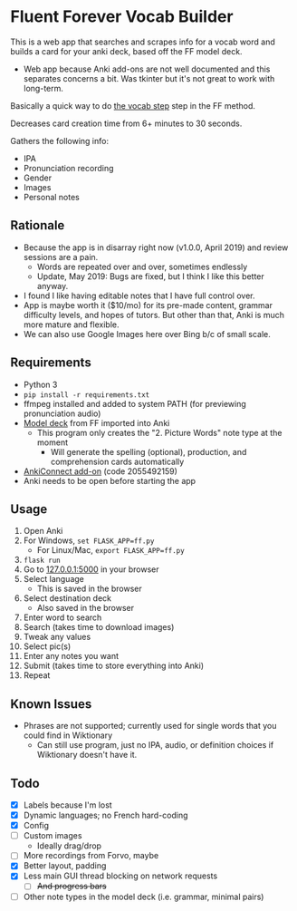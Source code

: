 # Fluent Forever Vocab Builder

This is a web app that searches and scrapes info for a vocab word and builds a card for your anki deck, based off the FF model deck.
- Web app because Anki add-ons are not well documented and this separates concerns a bit. Was tkinter but it's not great to work with long-term.

Basically a quick way to do [the vocab step](https://blog.fluent-forever.com/simple-word-flashcards/) step in the FF method.

Decreases card creation time from 6+ minutes to 30 seconds.

Gathers the following info:
- IPA
- Pronunciation recording
- Gender
- Images
- Personal notes

## Rationale

- Because the app is in disarray right now (v1.0.0, April 2019) and review sessions are a pain.
    - Words are repeated over and over, sometimes endlessly
    - Update, May 2019: Bugs are fixed, but I think I like this better anyway.
- I found I like having editable notes that I have full control over.
- App is maybe worth it ($10/mo) for its pre-made content, grammar difficulty levels, and hopes of tutors. But other than that, Anki is much more mature and flexible. 
- We can also use Google Images here over Bing b/c of small scale.

## Requirements

- Python 3
- `pip install -r requirements.txt`
- ffmpeg installed and added to system PATH (for previewing pronunciation audio)
- [Model deck](http://www.fluent-forever.com/wp-content/uploads/2014/05/Model-Deck-May-2014.apkg) from FF imported into Anki
  - This program only creates the "2. Picture Words" note type at the moment
    - Will generate the spelling (optional), production, and comprehension cards automatically
- [AnkiConnect add-on](https://foosoft.net/projects/anki-connect/) (code 2055492159)
- Anki needs to be open before starting the app


## Usage

1. Open Anki
1. For Windows, `set FLASK_APP=ff.py`
    - For Linux/Mac, `export FLASK_APP=ff.py`
1. `flask run`
1. Go to [127.0.0.1:5000](127.0.0.1:5000) in your browser
1. Select language
   - This is saved in the browser
1. Select destination deck
   - Also saved in the browser
1. Enter word to search
1. Search (takes time to download images)
1. Tweak any values
1. Select pic(s)
1. Enter any notes you want
1. Submit (takes time to store everything into Anki)
1. Repeat

## Known Issues

- Phrases are not supported; currently used for single words that you could find in Wiktionary
  - Can still use program, just no IPA, audio, or definition choices if Wiktionary doesn't have it.

## Todo

- [x] Labels because I'm lost
- [x] Dynamic languages; no French hard-coding
- [x] Config
- [ ] Custom images
  - Ideally drag/drop
- [ ] More recordings from Forvo, maybe
- [x] Better layout, padding
- [x] Less main GUI thread blocking on network requests
  - [ ] ~~And progress bars~~
- [ ] Other note types in the model deck (i.e. grammar, minimal pairs)
